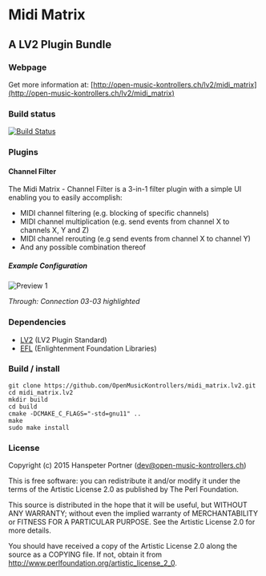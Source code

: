 # Midi Matrix

## A LV2 Plugin Bundle

### Webpage 

Get more information at: [http://open-music-kontrollers.ch/lv2/midi_matrix](http://open-music-kontrollers.ch/lv2/midi_matrix)

### Build status

[![Build Status](https://travis-ci.org/OpenMusicKontrollers/midi_matrix.lv2.svg)](https://travis-ci.org/OpenMusicKontrollers/midi_matrix.lv2)

### Plugins

#### Channel Filter

The Midi Matrix - Channel Filter is a 3-in-1 filter plugin with a simple UI enabling you to easily accomplish:
- MIDI channel filtering (e.g. blocking of specific channels)
- MIDI channel multiplication (e.g. send events from channel X to channels X, Y and Z)
- MIDI channel rerouting (e.g send events from channel X to channel Y)
- And any possible combination thereof

##### Example Configuration

![Preview 1](http://open-music-kontrollers.ch/lv2/midi_matrix/2014-11-24_104234_374410229.png "Through: Connection 03-03 highlighted")

_Through: Connection 03-03 highlighted_

### Dependencies

* [LV2](http://lv2plug.in) (LV2 Plugin Standard)
* [EFL](http://enlightenment.org) (Enlightenment Foundation Libraries)

### Build / install

	git clone https://github.com/OpenMusicKontrollers/midi_matrix.lv2.git
	cd midi_matrix.lv2
	mkdir build
	cd build
	cmake -DCMAKE_C_FLAGS="-std=gnu11" ..
	make
	sudo make install

### License

Copyright (c) 2015 Hanspeter Portner (dev@open-music-kontrollers.ch)

This is free software: you can redistribute it and/or modify
it under the terms of the Artistic License 2.0 as published by
The Perl Foundation.

This source is distributed in the hope that it will be useful,
but WITHOUT ANY WARRANTY; without even the implied warranty of
MERCHANTABILITY or FITNESS FOR A PARTICULAR PURPOSE. See the
Artistic License 2.0 for more details.

You should have received a copy of the Artistic License 2.0
along the source as a COPYING file. If not, obtain it from
<http://www.perlfoundation.org/artistic_license_2_0>.
